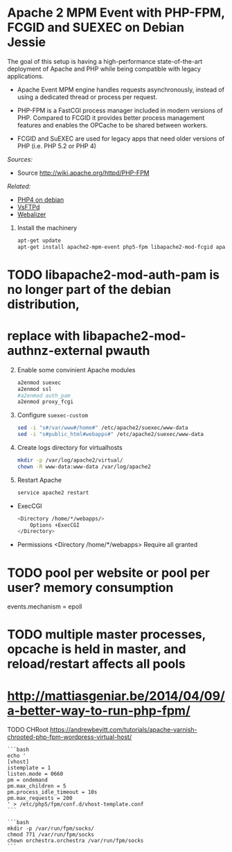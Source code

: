 Apache 2 MPM Event with PHP-FPM, FCGID and SUEXEC on Debian Jessie
==================================================================

The goal of this setup is having a high-performance state-of-the-art deployment of Apache and PHP while being compatible with legacy applications.

* Apache Event MPM engine handles requests asynchronously, instead of using a dedicated thread or process per request.

* PHP-FPM is a FastCGI process manager included in modern versions of PHP.
    Compared to FCGID it provides better process management features and enables the OPCache to be shared between workers.

* FCGID and SuEXEC are used for legacy apps that need older versions of PHP (i.e. PHP 5.2 or PHP 4)


*Sources:*
  * Source http://wiki.apache.org/httpd/PHP-FPM


*Related:*
  * [PHP4 on debian](php4_on_debian.md)
  * [VsFTPd](vsftpd.md)
  * [Webalizer](webalizer.md)



1. Install the machinery
    ```bash
    apt-get update
    apt-get install apache2-mpm-event php5-fpm libapache2-mod-fcgid apache2-suexec-custom php5-cgi
    ```

# TODO libapache2-mod-auth-pam is no longer part of the debian distribution,
#       replace with libapache2-mod-authnz-external pwauth

2. Enable some convinient Apache modules
    ```bash
    a2enmod suexec
    a2enmod ssl
    #a2enmod auth_pam
    a2enmod proxy_fcgi
    ```


3. Configure `suexec-custom`
    ```bash
    sed -i "s#/var/www#/home#" /etc/apache2/suexec/www-data
    sed -i "s#public_html#webapps#" /etc/apache2/suexec/www-data
    ```


4. Create logs directory for virtualhosts
    ```bash
    mkdir -p /var/log/apache2/virtual/
    chown -R www-data:www-data /var/log/apache2
    ```


5. Restart Apache
    ```bash
    service apache2 restart
    ```







* ExecCGI
    ```bash
    <Directory /home/*/webapps/>
        Options +ExecCGI
    </Directory>
    ```

* Permissions
<Directory /home/*/webapps>
        Require all granted
</Directory>



# TODO pool per website or pool per user? memory consumption 
events.mechanism = epoll
# TODO multiple master processes, opcache is held in master, and reload/restart affects all pools
# http://mattiasgeniar.be/2014/04/09/a-better-way-to-run-php-fpm/

TODO CHRoot
    https://andrewbevitt.com/tutorials/apache-varnish-chrooted-php-fpm-wordpress-virtual-host/

    ```bash
    echo '
    [vhost]
    istemplate = 1
    listen.mode = 0660
    pm = ondemand
    pm.max_children = 5
    pm.process_idle_timeout = 10s
    pm.max_requests = 200
    ' > /etc/php5/fpm/conf.d/vhost-template.conf
    ```

    ```bash
    mkdir -p /var/run/fpm/socks/
    chmod 771 /var/run/fpm/socks
    chown orchestra.orchestra /var/run/fpm/socks
    ```
